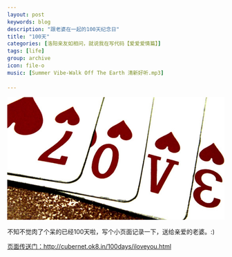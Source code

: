 ```yaml
---
layout: post
keywords: blog
description: "跟老婆在一起的100天纪念日"
title: "100天"
categories: [洛阳亲友如相问，就说我在写代码【爱爱爱情篇】]
tags: [life]
group: archive
icon: file-o
music: [Summer Vibe-Walk Off The Earth 清新好听.mp3]

---
```


![image](/assets/images/2013-07-18-100days.jpg)

不知不觉肉了个呆的已经100天啦，写个小页面记录一下，送给亲爱的老婆。:)

[页面传送门：](http://cubernet.ok8.in/100days/iloveyou.html)http://cubernet.ok8.in/100days/iloveyou.html